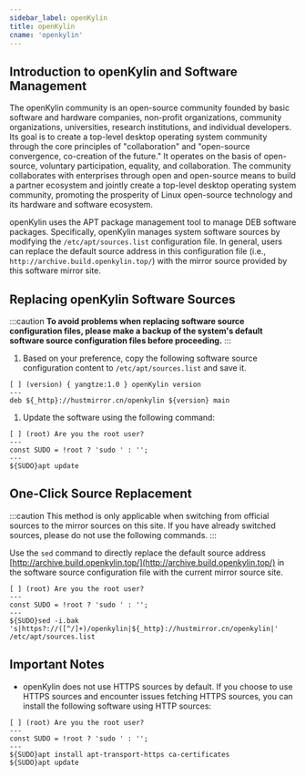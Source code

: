 ```yaml
---
sidebar_label: openKylin
title: openKylin
cname: 'openkylin'
---
```


## Introduction to openKylin and Software Management

The openKylin community is an open-source community founded by basic software and hardware companies, non-profit organizations, community organizations, universities, research institutions, and individual developers. Its goal is to create a top-level desktop operating system community through the core principles of "collaboration" and "open-source convergence, co-creation of the future." It operates on the basis of open-source, voluntary participation, equality, and collaboration. The community collaborates with enterprises through open and open-source means to build a partner ecosystem and jointly create a top-level desktop operating system community, promoting the prosperity of Linux open-source technology and its hardware and software ecosystem.

openKylin uses the APT package management tool to manage DEB software packages. Specifically, openKylin manages system software sources by modifying the `/etc/apt/sources.list` configuration file. In general, users can replace the default source address in this configuration file (i.e., `http://archive.build.openkylin.top/`) with the mirror source provided by this software mirror site.
## Replacing openKylin Software Sources

:::caution
**To avoid problems when replacing software source configuration files, please make a backup of the system's default software source configuration files before proceeding.** 
::: 
1. Based on your preference, copy the following software source configuration content to `/etc/apt/sources.list` and save it.

```shell varcode
[ ] (version) { yangtze:1.0 } openKylin version
---
deb ${_http}://hustmirror.cn/openkylin ${version} main
```


1. Update the software using the following command:

```shell varcode
[ ] (root) Are you the root user?
---
const SUDO = !root ? 'sudo ' : '';
---
${SUDO}apt update
```


## One-Click Source Replacement

:::caution
This method is only applicable when switching from official sources to the mirror sources on this site. If you have already switched sources, please do not use the following commands.
:::

Use the `sed` command to directly replace the default source address [http://archive.build.openkylin.top/](http://archive.build.openkylin.top/)  in the software source configuration file with the current mirror source site.

```shell varcode
[ ] (root) Are you the root user?
---
const SUDO = !root ? 'sudo ' : '';
---
${SUDO}sed -i.bak 's|https?://([^/]+)/openkylin|${_http}://hustmirror.cn/openkylin|' /etc/apt/sources.list
```


## Important Notes
- openKylin does not use HTTPS sources by default. If you choose to use HTTPS sources and encounter issues fetching HTTPS sources, you can install the following software using HTTP sources:

```shell varcode
[ ] (root) Are you the root user?
---
const SUDO = !root ? 'sudo ' : '';
---
${SUDO}apt install apt-transport-https ca-certificates
${SUDO}apt update
```
